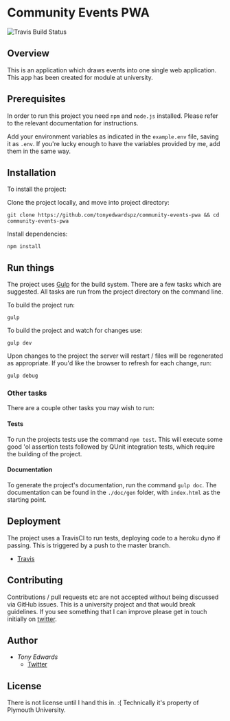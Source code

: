 # Community Events PWA

![Travis Build Status](https://travis-ci.org/tonyedwardspz/community-events-pwa.svg?branch=master "Travis Build Status")

## Overview
This is an application which draws events into one single web application.
This app has been created for module at university.

## Prerequisites

In order to run this project you need `npm` and `node.js` installed. Please
refer to the relevant documentation for instructions.

Add your environment variables as indicated in the `example.env` file, saving it as `.env`.
If you're lucky enough to have the variables provided by me, add them in the same way.

## Installation
To install the project:

Clone the project locally, and move into project directory:

```
git clone https://github.com/tonyedwardspz/community-events-pwa && cd community-events-pwa
```

Install dependencies:

```
npm install
```

## Run things

The project uses [Gulp](http://gulpjs.com/) for the build system. There
are a few tasks which are suggested. All tasks are run from the project directory
on the command line.

To build the project run:

```
gulp
```

To build the project and watch for changes use:
```
gulp dev
```
Upon changes to the project the server will restart / files will be
regenerated as appropriate. If you'd like the browser to refresh for each change,
run:
```
gulp debug
```

### Other tasks
There are a couple other tasks you may wish to run:

#### Tests

To run the projects tests use the command `npm test`. This will execute some
good 'ol assertion tests followed by QUnit integration tests, which require the
building of the project.

#### Documentation

To generate the project's documentation, run the command `gulp doc`. The documentation
can be found in the `./doc/gen` folder, with `index.html` as the starting point.

## Deployment

The project uses a TravisCI to run tests, deploying code to a heroku dyno if passing.
This is triggered by a push to the master branch.
- [Travis](https://travis-ci.org/tonyedwardspz/community-events-pwa)

## Contributing

Contributions / pull requests etc are not accepted without being discussed via GitHub issues. This is a university project and
that would break guidelines. If you see something that I can improve please get in touch
initially on [twitter](https://twitter.com/tonyedwardspz).

## Author
- *Tony Edwards*
    - [Twitter](https://twitter.com/tonyedwardspz)

## License
There is not license until I hand this in. :(  Technically it's property of Plymouth University.
